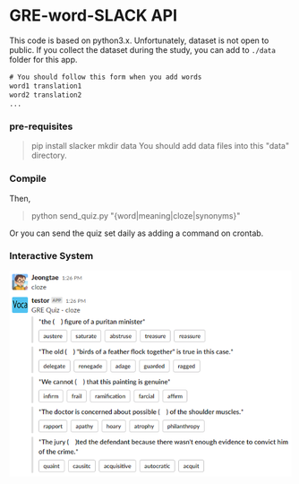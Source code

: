# GRE-word-SLACK API
This code is based on python3.x. Unfortunately, dataset is not open to public. If you collect the dataset during the study, you can add to `./data` folder for this app.  
```
# You should follow this form when you add words  
word1 translation1  
word2 translation2  
...
```

### pre-requisites
> pip install slacker
> mkdir data
You should add data files into this "data" directory.

### Compile
Then, 
> python send_quiz.py "{word|meaning|cloze|synonyms}"

Or you can send the quiz set daily as adding a command on crontab.

### Interactive System
![Example](/samples/gre_cloze.png)
